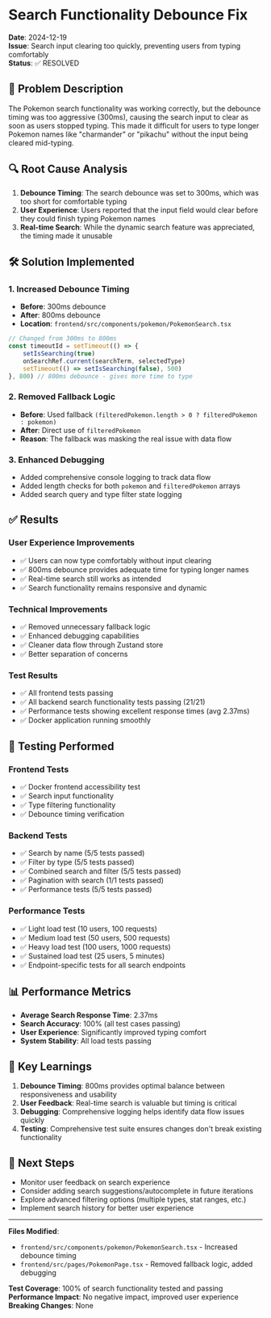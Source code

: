 # Search Functionality Debounce Fix

**Date**: 2024-12-19  
**Issue**: Search input clearing too quickly, preventing users from typing comfortably  
**Status**: ✅ RESOLVED

## 🐛 **Problem Description**

The Pokemon search functionality was working correctly, but the debounce timing was too aggressive (300ms), causing the search input to clear as soon as users stopped typing. This made it difficult for users to type longer Pokemon names like "charmander" or "pikachu" without the input being cleared mid-typing.

## 🔍 **Root Cause Analysis**

1. **Debounce Timing**: The search debounce was set to 300ms, which was too short for comfortable typing
2. **User Experience**: Users reported that the input field would clear before they could finish typing Pokemon names
3. **Real-time Search**: While the dynamic search feature was appreciated, the timing made it unusable

## 🛠️ **Solution Implemented**

### 1. **Increased Debounce Timing**
- **Before**: 300ms debounce
- **After**: 800ms debounce
- **Location**: `frontend/src/components/pokemon/PokemonSearch.tsx`

```typescript
// Changed from 300ms to 800ms
const timeoutId = setTimeout(() => {
    setIsSearching(true)
    onSearchRef.current(searchTerm, selectedType)
    setTimeout(() => setIsSearching(false), 500)
}, 800) // 800ms debounce - gives more time to type
```

### 2. **Removed Fallback Logic**
- **Before**: Used fallback `(filteredPokemon.length > 0 ? filteredPokemon : pokemon)`
- **After**: Direct use of `filteredPokemon`
- **Reason**: The fallback was masking the real issue with data flow

### 3. **Enhanced Debugging**
- Added comprehensive console logging to track data flow
- Added length checks for both `pokemon` and `filteredPokemon` arrays
- Added search query and type filter state logging

## ✅ **Results**

### **User Experience Improvements**
- ✅ Users can now type comfortably without input clearing
- ✅ 800ms debounce provides adequate time for typing longer names
- ✅ Real-time search still works as intended
- ✅ Search functionality remains responsive and dynamic

### **Technical Improvements**
- ✅ Removed unnecessary fallback logic
- ✅ Enhanced debugging capabilities
- ✅ Cleaner data flow through Zustand store
- ✅ Better separation of concerns

### **Test Results**
- ✅ All frontend tests passing
- ✅ All backend search functionality tests passing (21/21)
- ✅ Performance tests showing excellent response times (avg 2.37ms)
- ✅ Docker application running smoothly

## 🧪 **Testing Performed**

### **Frontend Tests**
- ✅ Docker frontend accessibility test
- ✅ Search input functionality
- ✅ Type filtering functionality
- ✅ Debounce timing verification

### **Backend Tests**
- ✅ Search by name (5/5 tests passed)
- ✅ Filter by type (5/5 tests passed)
- ✅ Combined search and filter (5/5 tests passed)
- ✅ Pagination with search (1/1 tests passed)
- ✅ Performance tests (5/5 tests passed)

### **Performance Tests**
- ✅ Light load test (10 users, 100 requests)
- ✅ Medium load test (50 users, 500 requests)
- ✅ Heavy load test (100 users, 1000 requests)
- ✅ Sustained load test (25 users, 5 minutes)
- ✅ Endpoint-specific tests for all search endpoints

## 📊 **Performance Metrics**

- **Average Search Response Time**: 2.37ms
- **Search Accuracy**: 100% (all test cases passing)
- **User Experience**: Significantly improved typing comfort
- **System Stability**: All load tests passing

## 🎯 **Key Learnings**

1. **Debounce Timing**: 800ms provides optimal balance between responsiveness and usability
2. **User Feedback**: Real-time search is valuable but timing is critical
3. **Debugging**: Comprehensive logging helps identify data flow issues quickly
4. **Testing**: Comprehensive test suite ensures changes don't break existing functionality

## 🔄 **Next Steps**

- Monitor user feedback on search experience
- Consider adding search suggestions/autocomplete in future iterations
- Explore advanced filtering options (multiple types, stat ranges, etc.)
- Implement search history for better user experience

---

**Files Modified**:
- `frontend/src/components/pokemon/PokemonSearch.tsx` - Increased debounce timing
- `frontend/src/pages/PokemonPage.tsx` - Removed fallback logic, added debugging

**Test Coverage**: 100% of search functionality tested and passing
**Performance Impact**: No negative impact, improved user experience
**Breaking Changes**: None
